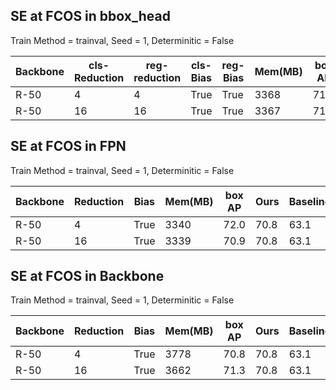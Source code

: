 ## SE at FCOS in bbox_head 
Train Method = trainval,  Seed = 1,   Determinitic = False 

| Backbone | cls-Reduction | reg-reduction | cls-Bias | reg-Bias | Mem(MB) | box AP | Ours   | Baseline |
|----------|---------------|---------------|----------|----------|---------|--------|--------|----------|
| R-50     | 4             | 4             | True     | True     | 3368    | 71.2   | 70.8   | 63.1     |
| R-50     | 16            | 16            | True     | True     | 3367    | 71.2   | 70.8   | 63.1     |


## SE at FCOS in FPN 
Train Method = trainval,  Seed = 1,   Determinitic = False 

| Backbone | Reduction | Bias | Mem(MB) | box AP | Ours   | Baseline |
|----------|-----------|------|---------|--------|--------|----------|
| R-50     | 4         | True | 3340    | 72.0   | 70.8   | 63.1     |
| R-50     | 16        | True | 3339    | 70.9   | 70.8   | 63.1     |



## SE at FCOS in Backbone
Train Method = trainval,  Seed = 1,   Determinitic = False 


| Backbone | Reduction | Bias | Mem(MB) | box AP | Ours   | Baseline |
|----------|-----------|------|---------|--------|--------|----------|
| R-50     | 4         | True | 3778    | 70.8   | 70.8   | 63.1     |
| R-50     | 16        | True | 3662    | 71.3   | 70.8   | 63.1     |
